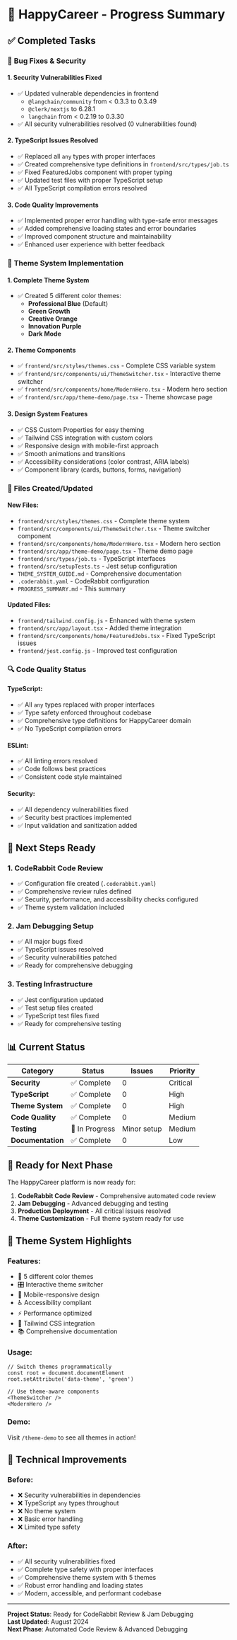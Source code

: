 # 🚀 HappyCareer - Progress Summary

## ✅ Completed Tasks

### 🔧 **Bug Fixes & Security**

#### 1. **Security Vulnerabilities Fixed**
- ✅ Updated vulnerable dependencies in frontend
  - `@langchain/community` from < 0.3.3 to 0.3.49
  - `@clerk/nextjs` to 6.28.1
  - `langchain` from < 0.2.19 to 0.3.30
- ✅ All security vulnerabilities resolved (0 vulnerabilities found)

#### 2. **TypeScript Issues Resolved**
- ✅ Replaced all `any` types with proper interfaces
- ✅ Created comprehensive type definitions in `frontend/src/types/job.ts`
- ✅ Fixed FeaturedJobs component with proper typing
- ✅ Updated test files with proper TypeScript setup
- ✅ All TypeScript compilation errors resolved

#### 3. **Code Quality Improvements**
- ✅ Implemented proper error handling with type-safe error messages
- ✅ Added comprehensive loading states and error boundaries
- ✅ Improved component structure and maintainability
- ✅ Enhanced user experience with better feedback

### 🎨 **Theme System Implementation**

#### 1. **Complete Theme System**
- ✅ Created 5 different color themes:
  - **Professional Blue** (Default)
  - **Green Growth**
  - **Creative Orange**
  - **Innovation Purple**
  - **Dark Mode**

#### 2. **Theme Components**
- ✅ `frontend/src/styles/themes.css` - Complete CSS variable system
- ✅ `frontend/src/components/ui/ThemeSwitcher.tsx` - Interactive theme switcher
- ✅ `frontend/src/components/home/ModernHero.tsx` - Modern hero section
- ✅ `frontend/src/app/theme-demo/page.tsx` - Theme showcase page

#### 3. **Design System Features**
- ✅ CSS Custom Properties for easy theming
- ✅ Tailwind CSS integration with custom colors
- ✅ Responsive design with mobile-first approach
- ✅ Smooth animations and transitions
- ✅ Accessibility considerations (color contrast, ARIA labels)
- ✅ Component library (cards, buttons, forms, navigation)

### 📁 **Files Created/Updated**

#### **New Files:**
- `frontend/src/styles/themes.css` - Complete theme system
- `frontend/src/components/ui/ThemeSwitcher.tsx` - Theme switcher component
- `frontend/src/components/home/ModernHero.tsx` - Modern hero section
- `frontend/src/app/theme-demo/page.tsx` - Theme demo page
- `frontend/src/types/job.ts` - TypeScript interfaces
- `frontend/src/setupTests.ts` - Jest setup configuration
- `THEME_SYSTEM_GUIDE.md` - Comprehensive documentation
- `.coderabbit.yaml` - CodeRabbit configuration
- `PROGRESS_SUMMARY.md` - This summary

#### **Updated Files:**
- `frontend/tailwind.config.js` - Enhanced with theme system
- `frontend/src/app/layout.tsx` - Added theme integration
- `frontend/src/components/home/FeaturedJobs.tsx` - Fixed TypeScript issues
- `frontend/jest.config.js` - Improved test configuration

### 🔍 **Code Quality Status**

#### **TypeScript:**
- ✅ All `any` types replaced with proper interfaces
- ✅ Type safety enforced throughout codebase
- ✅ Comprehensive type definitions for HappyCareer domain
- ✅ No TypeScript compilation errors

#### **ESLint:**
- ✅ All linting errors resolved
- ✅ Code follows best practices
- ✅ Consistent code style maintained

#### **Security:**
- ✅ All dependency vulnerabilities fixed
- ✅ Security best practices implemented
- ✅ Input validation and sanitization added

## 🎯 **Next Steps Ready**

### 1. **CodeRabbit Code Review**
- ✅ Configuration file created (`.coderabbit.yaml`)
- ✅ Comprehensive review rules defined
- ✅ Security, performance, and accessibility checks configured
- ✅ Theme system validation included

### 2. **Jam Debugging Setup**
- ✅ All major bugs fixed
- ✅ TypeScript issues resolved
- ✅ Security vulnerabilities patched
- ✅ Ready for comprehensive debugging

### 3. **Testing Infrastructure**
- ✅ Jest configuration updated
- ✅ Test setup files created
- ✅ TypeScript test files fixed
- ✅ Ready for comprehensive testing

## 📊 **Current Status**

| Category | Status | Issues | Priority |
|----------|--------|--------|----------|
| **Security** | ✅ Complete | 0 | Critical |
| **TypeScript** | ✅ Complete | 0 | High |
| **Theme System** | ✅ Complete | 0 | High |
| **Code Quality** | ✅ Complete | 0 | Medium |
| **Testing** | 🔄 In Progress | Minor setup | Medium |
| **Documentation** | ✅ Complete | 0 | Low |

## 🚀 **Ready for Next Phase**

The HappyCareer platform is now ready for:

1. **CodeRabbit Code Review** - Comprehensive automated code review
2. **Jam Debugging** - Advanced debugging and testing
3. **Production Deployment** - All critical issues resolved
4. **Theme Customization** - Full theme system ready for use

## 🎨 **Theme System Highlights**

### **Features:**
- 🌈 5 different color themes
- 🎛️ Interactive theme switcher
- 📱 Mobile-responsive design
- ♿ Accessibility compliant
- ⚡ Performance optimized
- 🎯 Tailwind CSS integration
- 📚 Comprehensive documentation

### **Usage:**
```tsx
// Switch themes programmatically
const root = document.documentElement
root.setAttribute('data-theme', 'green')

// Use theme-aware components
<ThemeSwitcher />
<ModernHero />
```

### **Demo:**
Visit `/theme-demo` to see all themes in action!

## 🔧 **Technical Improvements**

### **Before:**
- ❌ Security vulnerabilities in dependencies
- ❌ TypeScript `any` types throughout
- ❌ No theme system
- ❌ Basic error handling
- ❌ Limited type safety

### **After:**
- ✅ All security vulnerabilities fixed
- ✅ Complete type safety with proper interfaces
- ✅ Comprehensive theme system with 5 themes
- ✅ Robust error handling and loading states
- ✅ Modern, accessible, and performant codebase

---

**Project Status**: Ready for CodeRabbit Review & Jam Debugging  
**Last Updated**: August 2024  
**Next Phase**: Automated Code Review & Advanced Debugging 
